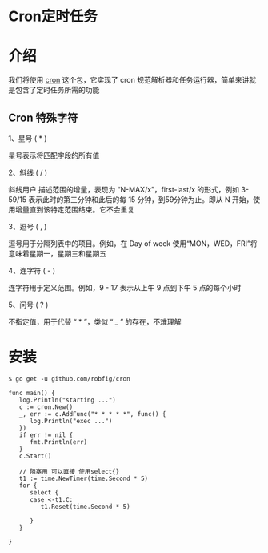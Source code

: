 

# Cron定时任务

# 介绍

我们将使用 [cron](https://github.com/robfig/cron) 这个包，它实现了 cron 规范解析器和任务运行器，简单来讲就是包含了定时任务所需的功能



## Cron 特殊字符

1、星号 ( * )

星号表示将匹配字段的所有值

2、斜线 ( / )

斜线用户 描述范围的增量，表现为 “N-MAX/x”，first-last/x 的形式，例如 3-59/15 表示此时的第三分钟和此后的每 15 分钟，到59分钟为止。即从 N 开始，使用增量直到该特定范围结束。它不会重复

3、逗号 ( , )

逗号用于分隔列表中的项目。例如，在 Day of week 使用“MON，WED，FRI”将意味着星期一，星期三和星期五

4、连字符 ( - )

连字符用于定义范围。例如，9 - 17 表示从上午 9 点到下午 5 点的每个小时

5、问号 ( ? )

不指定值，用于代替 “ * ”，类似 “ _ ” 的存在，不难理解

# 安装

```
$ go get -u github.com/robfig/cron
```



```
func main() {
   log.Println("starting ...")
   c := cron.New()
   _, err := c.AddFunc("* * * * *", func() {
      log.Println("exec ...")
   })
   if err != nil {
      fmt.Println(err)
   }
   c.Start()

   // 阻塞用 可以直接 使用select{}
   t1 := time.NewTimer(time.Second * 5)
   for {
      select {
      case <-t1.C:
         t1.Reset(time.Second * 5)

      }
   }

}
```